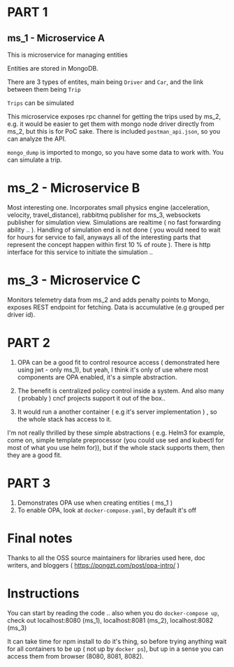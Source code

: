 # PART 1

## ms_1 - Microservice A

This is microservice for managing entities

Entities are stored in MongoDB.

There are 3 types of entites, main being `Driver` and `Car`, and the link between them being `Trip`

`Trips` can be simulated

This microservice exposes rpc channel for getting the trips used by ms_2, e.g. it would be easier to get them with mongo node driver
directly from ms_2, but this is for PoC sake. There is included `postman_api.json`, so you can analyze the API.

`mongo_dump` is imported to mongo, so you have some data to work with. You can simulate a trip.


# ms_2 - Microservice B

Most interesting one. Incorporates small physics engine (acceleration, velocity, travel_distance), rabbitmq publisher for ms_3,
websockets publisher for simulation view. Simulations are realtime ( no fast forwarding ability .. ). Handling of simulation 
end is not done ( you would need to wait for hours for service to fail, anyways all of the interesting parts that represent the concept 
happen within first 10 % of route ). There is http interface for this service to initiate the simulation .. 

# ms_3 - Microservice C 

Monitors telemetry data from ms_2 and adds penalty points to Mongo, exposes REST endpoint for fetching.
Data is accumulative (e.g grouped per driver id).


# PART 2

1. OPA can be a good fit to control resource access ( demonstrated here using jwt - only ms_1), but yeah, I think it's only of use where most components are 
   OPA enabled, it's a simple abstraction.

2. The benefit is centralized policy control inside a system. And also many ( probably ) cncf projects support it out of the box.. 

3. It would run a another container ( e.g it's server implementation ) , so the whole stack has access to it.

I'm not really thrilled by these simple abstractions ( e.g. Helm3 for example, come on, simple template preprocessor (you could use sed and kubectl for most
of what you use helm for)), but if the whole stack supports them, then they are a good fit.

# PART 3

1. Demonstrates OPA use when creating entities ( ms_1 )
2. To enable OPA, look at `docker-compose.yaml`, by default it's off


# Final notes 

Thanks to all the OSS source maintainers for libraries used here, doc writers, and bloggers ( https://pongzt.com/post/opa-intro/ )

# Instructions

You can start by reading the code .. also when you do `docker-compose up`, check out localhost:8080 (ms_1), localhost:8081 (ms_2), localhost:8082 (ms_3)

It can take time for npm install to do it's thing, so before trying anything wait for all containers to be up ( not up by `docker ps`), but up in a sense
you can access them from browser (8080, 8081, 8082).